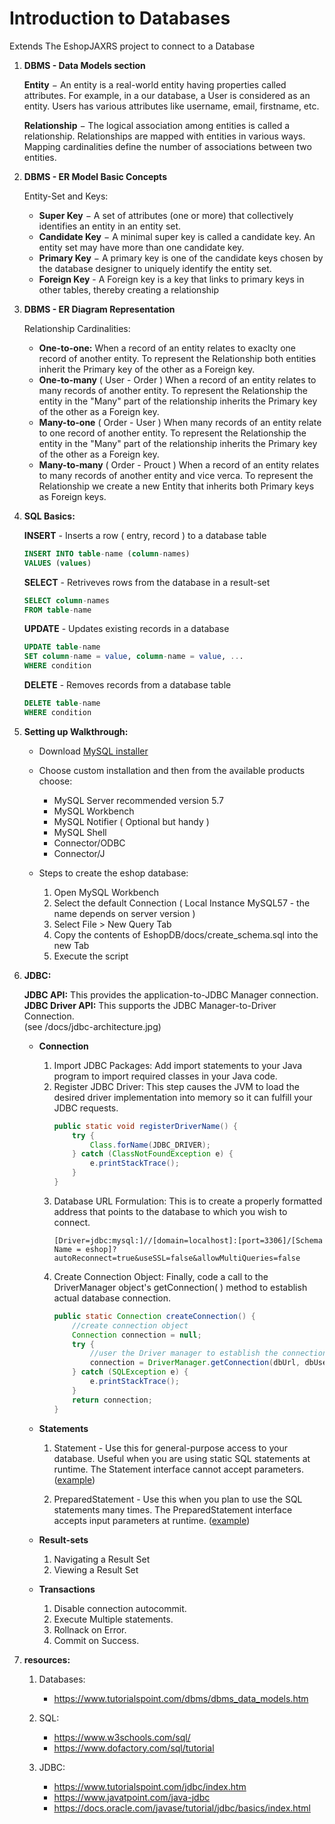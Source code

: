 # Introduction to Databases

Extends The EshopJAXRS project to connect to a Database

1. **DBMS - Data Models section**

    **Entity** − An entity is a real-world entity having properties called attributes. For example, in a our database, a User is considered as an entity. Users has various attributes like username, email, firstname, etc.

    **Relationship** − The logical association among entities is called a relationship. Relationships are mapped with entities in various ways. Mapping cardinalities define the number of associations between two entities.

2. **DBMS - ER Model Basic Concepts**

    Entity-Set and Keys:
    - **Super Key** − A set of attributes (one or more) that collectively identifies an entity in an entity set.
    - **Candidate Key** − A minimal super key is called a candidate key. An entity set may have more than one candidate key.
    - **Primary Key** − A primary key is one of the candidate keys chosen by the database designer to uniquely identify the entity set.
    - **Foreign Key** - A Foreign key is a key that links to primary keys in other tables, thereby creating a relationship

3. **DBMS - ER Diagram Representation**

    Relationship Cardinalities:
    - **One-to-one:** 
    When a record of an entity relates to exaclty one record of another entity. To represent the Relationship both entities inherit the Primary key of the other as a Foreign key.
    - **One-to-many** ( User - Order )
    When a record of an entity relates to many records of another entity. To represent the Relationship the entity in the "Many" part of the relationship inherits the Primary key of the other as a Foreign key.
    - **Many-to-one** ( Order - User )
    When many records of an entity relate to one record of another entity. To represent the Relationship the entity in the "Many" part of the relationship inherits the Primary key of the other as a Foreign key.
    - **Many-to-many** ( Order - Prouct )
    When a record of an entity relates to many records of another entity and vice verca. To represent the Relationship we create a new Entity that inherits both Primary keys as Foreign keys.


4. **SQL Basics:**

    **INSERT** - Inserts a row ( entry, record ) to a database table
      ```SQL
      INSERT INTO table-name (column-names) 
      VALUES (values)
      ```
    **SELECT** - Retriveves rows from the database in a result-set
      ```SQL
      SELECT column-names 
      FROM table-name
      ```
    **UPDATE** - Updates existing records in a database
      ```SQL  
      UPDATE table-name
      SET column-name = value, column-name = value, ...
      WHERE condition
      ```
    **DELETE** - Removes records from a database table
      ```SQL
      DELETE table-name 
      WHERE condition
      ```
5. **Setting up Walkthrough:**

    - Download [MySQL installer](https://dev.mysql.com/downloads/installer/)

    - Choose custom installation and then from the available products choose:
        - MySQL Server recommended version 5.7
        - MySQL Workbench
        - MySQL Notifier ( Optional but handy )
        - MySQL Shell
        - Connector/ODBC
        - Connector/J

    - Steps to create the eshop database:

        1. Open MySQL Workbench
        2. Select the default Connection ( Local Instance MySQL57 - the name depends on server version )
        3. Select File > New Query Tab
        4. Copy the contents of EshopDB/docs/create_schema.sql into the new Tab
        5. Execute the script


6. **JDBC:**

   **JDBC API:** This provides the application-to-JDBC Manager connection.<br/>
   **JDBC Driver API:** This supports the JDBC Manager-to-Driver Connection.<br/>
    (see /docs/jdbc-architecture.jpg)

    - **Connection**
        1. Import JDBC Packages: Add import statements to your Java program to import required classes in your Java code.
        2. Register JDBC Driver: This step causes the JVM to load the desired driver implementation into memory so it can fulfill your JDBC requests.
            ```Java
            public static void registerDriverName() {
                try {
                    Class.forName(JDBC_DRIVER);
                } catch (ClassNotFoundException e) {
                    e.printStackTrace();
                }
            }
            ```
        3. Database URL Formulation: This is to create a properly formatted address that points to the database to which you wish to connect.
            ```
            [Driver=jdbc:mysql:]//[domain=localhost]:[port=3306]/[Schema Name = eshop]?autoReconnect=true&useSSL=false&allowMultiQueries=false
            ```
        4. Create Connection Object: Finally, code a call to the DriverManager object's getConnection( ) method to establish actual database connection.
            ```Java
            public static Connection createConnection() {
                //create connection object
                Connection connection = null;
                try {
                    //user the Driver manager to establish the connection and return the Connection object
                    connection = DriverManager.getConnection(dbUrl, dbUser, dbPwd);
                } catch (SQLException e) {
                    e.printStackTrace();
                }
                return connection;
            }
            ```

    - **Statements**
        1. Statement - Use this for general-purpose access to your database. Useful when you are using static SQL statements at runtime. The Statement interface cannot accept parameters.
            ([example](https://www.tutorialspoint.com/jdbc/statement-object-example.htm))
            
        2. PreparedStatement - Use this when you plan to use the SQL statements many times. The PreparedStatement interface accepts input parameters at runtime.
            ([example](https://www.tutorialspoint.com/jdbc/preparestatement-object-example.htm))

    - **Result-sets**
        1. Navigating a Result Set
        2. Viewing a Result Set
        
    - **Transactions**
        1. Disable connection autocommit.
        2. Execute Multiple statements.
        3. Rollnack on Error.
        4. Commit on Success.


7. **resources:**
    1. Databases:
        - https://www.tutorialspoint.com/dbms/dbms_data_models.htm

    2. SQL:
        - https://www.w3schools.com/sql/
        - https://www.dofactory.com/sql/tutorial

    3. JDBC: 
        - https://www.tutorialspoint.com/jdbc/index.htm
        - https://www.javatpoint.com/java-jdbc
        - https://docs.oracle.com/javase/tutorial/jdbc/basics/index.html
